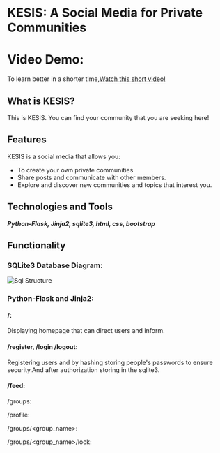 # KESIS: A Social Media for Private Communities

# Video Demo:
To learn better in a shorter time,[Watch this short video!](google.com)

## What is KESIS?

This is KESIS. You can find your community that you are seeking here!

## Features
KESIS is a social media that allows you:
* To create your own private communities
* Share posts and communicate with other members.
* Explore and discover new communities and topics that interest you.

## Technologies and Tools
**_Python-Flask, Jinja2, sqlite3, html, css, bootstrap_**

## Functionality

### SQLite3 Database Diagram:
![Sql Structure](database.png)


### Python-Flask and Jinja2:
#### /:
Displaying homepage that can direct users and inform.

#### /register, /login /logout:
Registering users and by hashing storing people's passwords to ensure security.And after authorization storing in the sqlite3.


#### /feed:

/groups:

/profile:

/groups/<group_name>:

/groups/<group_name>/lock:



